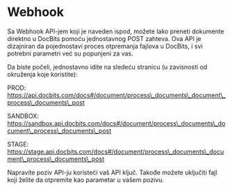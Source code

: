 # Webhook

Sa Webhook API-jem koji je naveden ispod, možete lako preneti dokumente direktno u DocBits pomoću jednostavnog POST zahteva. Ova API je dizajniran da pojednostavi proces otpremanja fajlova u DocBits, i svi potrebni parametri već su popunjeni za vas.

Da biste počeli, jednostavno idite na sledeću stranicu (u zavisnosti od okruženja koje koristite):

PROD: https://api.docbits.com/docs#/document/process\_documents\_document\_process\_documents\_post

SANDBOX: https://sandbox.api.docbits.com/docs#/document/process\_documents\_document\_process\_documents\_post

STAGE: https://stage.api.docbits.com/docs#/document/process\_documents\_document\_process\_documents\_post

Napravite poziv API-ju koristeći vaš API ključ. Takođe možete uključiti fajl koji želite da otpremite kao parametar u vašem pozivu.
